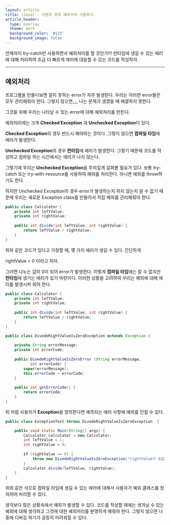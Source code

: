 ```yaml
---
layout: article
title: (Java) - 사용자 정의 예외처리 사용하기 
article_header:
  type: overlay
  theme: dark
  background_color: '#123'
  background_image: false
---
```


언제까지 try-catch만 사용하면서 예외처리를 할 것인가!!! 런타임에 생길 수 있는 에러에 대해 처리하여 조금 더 빠르게 에러에 대응할 수 있는 코드를 작성하자. 

<!--more-->
---

## 예외처리



프로그램을 만들다보면 알지 못하는 error가 자주 발생한다. 우리는 이러한 error들은 모두 관리해줘야 한다. 그렇지 않으면,,,, 나는 문제가 생겼을 때 해결하지 못한다. 

그것을 위해 우리는 나타날 수 있는 error에 대해 예외처리를 만든다. 

예외처리에는 크게 **Checked Exception** 과 **Unchecked Exception**이 있다. 

**Checked Exception**의 경우 반드시 해야하는 것이다. 그렇지 않으면 **컴파일 타임**에 에러가 발생한다. 

**Unchecked Exception**의 경우 **런타임**에 에러가 발생한다. 그렇기 때문에 코드를 작성하고 컴파일 하는 시간에서는 에러가 나지 않는다. 



그렇기에 우리는 **Unchecked Exception**을 주의깊게 살펴볼 필요가 있다. 보통 try-catch 또는 try-with-resource를 사용하여 예외를 처리한다. 아니면 예외를 throw하기도 한다. 

하지만 Unchecked Exception의 경우 error가 발생하는지 하지 않는지 알 수 없기 때문에 우리는 새로운 Exception class를 만들어서 직접 예외를 관리해줘야 한다. 



```java
public class Calculator {
	private int leftValue;
    private int rightValue;
    
    public int divide(int leftValue, int rightValue) {
        return leftValue / rightValue;
    }
}
```

위와 같은 코드가 있다고 가정할 때, 몇 가지 에러가 생길 수 있다. 간단하게 

rightValue = 0 이라고 하자. 

그러면 나누는 값이 0이 되어 error가 발생한다. 이렇게 **컴파일 타임**에는 알 수 없지만 **런타임**에 생기는 에러가 있기 마련이다. 이러한 상황을 고려하여 우리는 예외에 대해 에러를 발생시켜 줘야 한다. 



```java
public class Calculator {
	private int leftValue;
    private int rightValue;
    
    public int divide(int leftValue, int rightValue) {
        return leftValue / rightValue;
    }
}

public class DivedeRightValueIsZeroException extends Exception {
    
   	private String errorMessage;
    private int errorCode;
    
    public DivedeRightValueIsZeroError (String errorMessage, 
           int errorCode) {
        super(errorMessage);
        this.errorCode = errorCode;
    }
    
    public int getErrorCode() {
        return errorCode;
    }
}
```

위 처럼 사용자가 **Exception**을 정의한다면 예측되는 에러 사항에 예외를 던질 수 있다. 



```java
public class ExceptionTest throws DivedeRightValueIsZeroException  {

    public void static Main(String[] args) {
        Calculator calculator = new Calculator;
	   	int leftValue = 1;
        int rightValue = 0; 
        
        if (rightValue == 0) {
            throw new DivedeRightValueIsZeroException("rightValue가 0값을 가지고 있어 divide를 진행할 수 없습니다.", 4001);
        }        
        calculator.divide(leftValue, rightValue);
    }
}
```

위와 같은 식으로 컴파일 타임에 생길 수 있는 에러에 대해서 사용자가 예외 클래스를 정의하여 처리할 수 있다. 



생각보다 많은 상황속에서 예외가 발생할 수 있다. 코드를 작성할 때에는 생겨날 수 있는 예외에 대해 생각하고 그것에 대한 예외처리를 분명하게 해줘야 한다. 그렇지 않으면 나중에 디버깅 하기가 굉장히 어려워질 수 있다. 